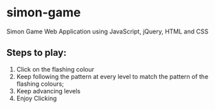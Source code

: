 # simon-game
Simon Game Web Application using JavaScript, jQuery, HTML and CSS

## Steps to play:

1) Click on the flashing colour
2) Keep following the pattern at every level to match the pattern of the flashing colours;
3) Keep advancing levels
4) Enjoy Clicking